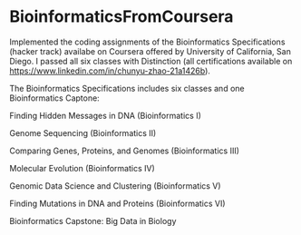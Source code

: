 # BioinformaticsFromCoursera
Implemented the coding assignments of the Bioinformatics Specifications (hacker track) availabe on Coursera offered by University of California, San Diego. I passed all six classes with Distinction (all certifications available on https://www.linkedin.com/in/chunyu-zhao-21a1426b).  

The Bioinformatics Specifications includes six classes and one Bioinformatics Captone:  

Finding Hidden Messages in DNA (Bioinformatics I)  

Genome Sequencing (Bioinformatics II)  

Comparing Genes, Proteins, and Genomes (Bioinformatics III)  

Molecular Evolution (Bioinformatics IV)  

Genomic Data Science and Clustering (Bioinformatics V)  

Finding Mutations in DNA and Proteins (Bioinformatics VI)  

Bioinformatics Capstone: Big Data in Biology
